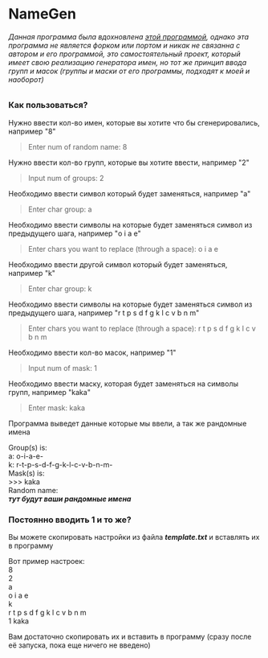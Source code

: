 # NameGen

###### Данная программа была вдохновлена [этой программой](https://github.com/yiotro/NiceNameGen), однако эта программа не является форком или портом и никак не связанна с автором и его программой, это самостоятельный проект, который имеет свою реализацию генератора имен, но тот же принцип ввода групп и масок (группы и маски от его программы, подходят к моей и наоборот)

### Как пользоваться?

Нужно ввести кол-во имен, которые вы хотите что бы сгенерировались, например "8"
> Enter num of random name: 8


Нужно ввести кол-во групп, которые вы хотите ввести, например "2"
> Input num of groups: 2


Необходимо ввести символ который будет заменяться, например "a"
> Enter char group: a


Необходимо ввести символы на которые будет заменяться символ из предыдущего шага, например "o i a e"
> Enter chars you want to replace (through a space): o i a e


Необходимо ввести другой символ который будет заменяться, например "k"
> Enter char group: k


Необходимо ввести символы на которые будет заменяться символ из предыдущего шага, например "r t p s d f g k l c v b n m"
> Enter chars you want to replace (through a space): r t p s d f g k l c v b n m


Необходимо ввести кол-во масок, например "1"
> Input num of mask: 1


Необходимо ввести маску, которая будет заменяться на символы групп, например "kaka"
> Enter mask: kaka


Программа выведет данные которые мы ввели, а так же рандомные имена

Group(s) is:  
a: o-i-a-e-  
k: r-t-p-s-d-f-g-k-l-c-v-b-n-m-  
Mask(s) is:  
\>\>\> kaka  
Random name:   
__*тут будут ваши рандомные имена*__

### Постоянно вводить 1 и то же?

Вы можете скопировать настройки из файла __*template.txt*__ и вставлять их в программу

Вот пример настроек:  
8  
2  
a  
o i a e  
k  
r t p s d f g k l c v b n m  
1 
kaka 

Вам достаточно скопировать их и вставить в программу (сразу после её запуска, пока еще ничего не введено)
